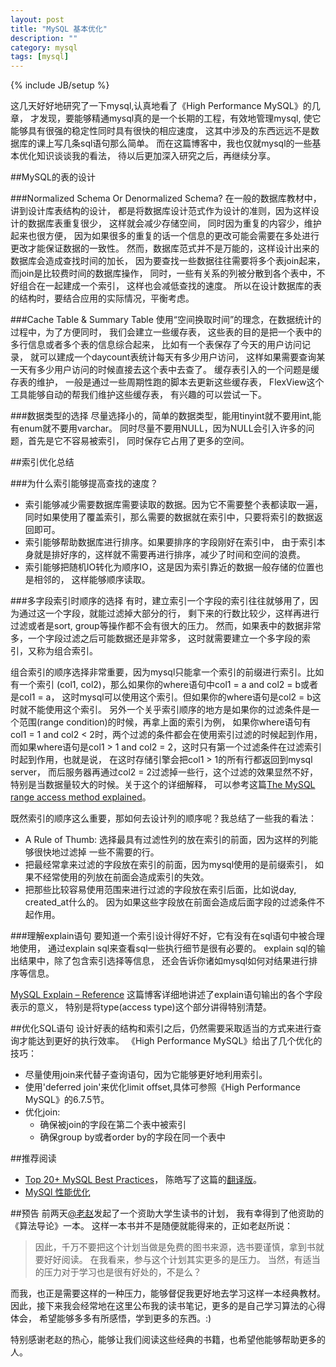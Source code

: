 ```yaml
---
layout: post
title: "MySQL 基本优化"
description: ""
category: mysql
tags: [mysql]
---
```


{% include JB/setup %}

这几天好好地研究了一下mysql,认真地看了《High Performance MySQL》的几章，
才发现，要能够精通mysql真的是一个长期的工程，有效地管理mysql,
使它能够具有很强的稳定性同时具有很快的相应速度，
这其中涉及的东西远远不是数据库的课上写几条sql语句那么简单。
而在这篇博客中，我也仅就mysql的一些基本优化知识谈谈我的看法，
待以后更加深入研究之后，再继续分享。

##MySQL的表的设计

###Normalized Schema Or Denormalized Schema?
在一般的数据库教材中，讲到设计库表结构的设计，
都是将数据库设计范式作为设计的准则，因为这样设计的数据库表重复很少，
这样就会减少存储空间，
同时因为重复的内容少，维护起来也很方便，
因为如果很多的重复的话一个信息的更改可能会需要在多处进行更改才能保证数据的一致性。
然而，数据库范式并不是万能的，这样设计出来的数据库会造成查找时间的加长，
因为要查找一些数据往往需要将多个表join起来，而join是比较费时间的数据库操作，
同时，一些有关系的列被分散到各个表中，不好组合在一起建成一个索引，
这样也会减低查找的速度。
所以在设计数据库的表的结构时，要结合应用的实际情况，平衡考虑。


<!--more-->

###Cache Table & Summary Table
使用“空间换取时间”的理念，在数据统计的过程中，为了方便同时，
我们会建立一些缓存表，
这些表的目的是把一个表中的多行信息或者多个表的信息综合起来，
比如有一个表保存了今天的用户访问记录，
就可以建成一个daycount表统计每天有多少用户访问，
这样如果需要查询某一天有多少用户访问的时候直接去这个表中去查了。
缓存表引入的一个问题是缓存表的维护，
一般是通过一些周期性跑的脚本去更新这些缓存表，
FlexView这个工具能够自动的帮我们维护这些缓存表，
有兴趣的可以尝试一下。

###数据类型的选择
尽量选择小的，简单的数据类型，能用tinyint就不要用int,能有enum就不要用varchar。
同时尽量不要用NULL，因为NULL会引入许多的问题，首先是它不容易被索引，
同时保存它占用了更多的空间。

##索引优化总结

###为什么索引能够提高查找的速度？

* 索引能够减少需要数据库需要读取的数据。因为它不需要整个表都读取一遍，
同时如果使用了覆盖索引，那么需要的数据就在索引中，只要将索引的数据返回即可。
* 索引能够帮助数据库进行排序。如果要排序的字段刚好在索引中，
由于索引本身就是排好序的，这样就不需要再进行排序，减少了时间和空间的浪费。
* 索引能够把随机IO转化为顺序IO，这是因为索引靠近的数据一般存储的位置也是相邻的，
这样能够顺序读取。

###多字段索引时顺序的选择
有时，建立索引一个字段的索引往往就够用了，因为通过这一个字段，就能过滤掉大部分的行，
剩下来的行数比较少，这样再进行过滤或者是sort, group等操作都不会有很大的压力。
然而，如果表中的数据非常多，一个字段过滤之后可能数据还是非常多，
这时就需要建立一个多字段的索引，又称为组合索引。

组合索引的顺序选择非常重要，因为mysql只能拿一个索引的前缀进行索引。比如有一个索引
(col1, col2)，那么如果你的where语句中col1 = a and col2 = b或者是col1 = a，
这时mysql可以使用这个索引。但如果你的where语句是col2 = b这时就不能使用这个索引。
另外一个关乎索引顺序的地方是如果你的过滤条件是一个范围(range condition)的时候，再拿上面的索引为例，
如果你where语句有col1 = 1 and col2 < 2时，两个过滤的条件都会在使用索引过滤的时候起到作用，
而如果where语句是col1 > 1 and col2 = 2，这时只有第一个过滤条件在过滤索引时起到作用，也就是说，
在这时存储引擎会把col1 > 1的所有行都返回到mysql server，
而后服务器再通过col2 = 2过滤掉一些行，这个过滤的效果显然不好，
特别是当数据量较大的时候。关于这个的详细解释，
可以参考这篇[The MySQL range access method explained](http://jorgenloland.blogspot.sg/2011/08/mysql-range-access-method-explained.html)。

既然索引的顺序这么重要，那如何去设计列的顺序呢？我总结了一些我的看法：

* A Rule of Thumb: 选择最具有过滤性列的放在索引的前面，因为这样的列能够很快地过滤掉
一些不需要的行。
* 把最经常拿来过滤的字段放在索引的前面，因为mysql使用的是前缀索引，
如果不经常使用的列放在前面会造成索引的失效。
* 把那些比较容易使用范围来进行过滤的字段放在索引后面，比如说day, created_at什么的。
因为如果这些字段放在前面会造成后面字段的过滤条件不起作用。


###理解explain语句
要知道一个索引设计得好不好，它有没有在sql语句中被合理地使用，
通过explain sql来查看sql一些执行细节是很有必要的。
explain sql的输出结果中，除了包含索引选择等信息，
还会告诉你诸如mysql如何对结果进行排序等信息。

[MySQL Explain – Reference](http://weevilgenius.net/2010/09/mysql-explain-reference/)
这篇博客详细地讲述了explain语句输出的各个字段表示的意义，
特别是将type(access type)这个部分讲得特别清楚。

##优化SQL语句
设计好表的结构和索引之后，仍然需要采取适当的方式来进行查询才能达到更好的执行效率。
《High Performance MySQL》给出了几个优化的技巧：

* 尽量使用join来代替子查询语句，因为它能够更好地利用索引。
* 使用'deferred join'来优化limit offset,具体可参照《High Performance MySQL》的6.7.5节。
* 优化join:
    * 确保被join的字段在第二个表中被索引
    * 确保group by或者order by的字段在同一个表中

##推荐阅读
* [Top 20+ MySQL Best Practices](http://net.tutsplus.com/tutorials/other/top-20-mysql-best-practices/)，
陈皓写了这篇的[翻译版](http://coolshell.cn/articles/1846.html)。
* [MySQl 性能优化](http://isky000.com/database/mysql-performance-tuning-index)

##预告
前两天[@老赵](http://weibo.com/jeffz)发起了一个资助大学生读书的计划，
我有幸得到了他资助的《算法导论》一本。
这样一本书并不是随便就能得来的，正如老赵所说：

> 因此，千万不要把这个计划当做是免费的图书来源，选书要谨慎，拿到书就要好好阅读。
> 在我看来，参与这个计划其实更多的是压力。
> 当然，有适当的压力对于学习也是很有好处的，不是么？

而我，也正是需要这样的一种压力，能够督促我更好地去学习这样一本经典教材。
因此，接下来我会经常地在这里公布我的读书笔记，更多的是自己学习算法的心得体会，
希望能够多多有所感悟，学到更多的东西。:)

特别感谢老赵的热心，能够让我们阅读这些经典的书籍，也希望他能够帮助更多的人。
